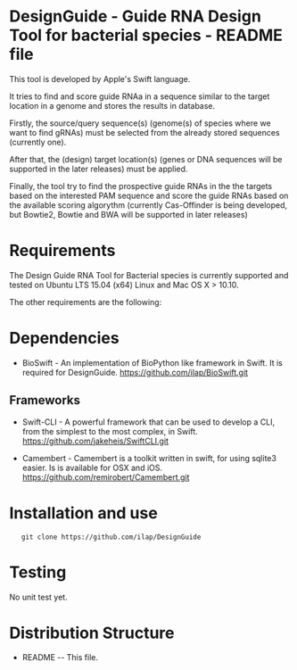 DesignGuide - Guide RNA Design Tool for bacterial species -  README file
==========================================================

This tool is developed by Apple's Swift language.

It tries to find and score guide RNAa in a sequence similar 
to the target location in a genome and stores the results in database. 

Firstly, the source/query sequence(s) (genome(s) of species where we want to find gRNAs) 
must be selected from the already stored sequences (currently one). 

After that, the (design) target location(s) (genes or DNA sequences will be supported in the later releases) must be applied.

Finally, the tool try to find the prospective guide RNAs in the the targets based on the interested PAM sequence and score the guide RNAs based on the available scoring algorythm (currently Cas-Offinder is being developed, but Bowtie2, Bowtie and BWA will be supported in later releases)


Requirements
============

The Design Guide RNA Tool for Bacterial species is currently supported and tested on Ubuntu LTS 
15.04 (x64) Linux and Mac OS X > 10.10. 

The other requirements are the following:

Dependencies
============

- BioSwift -  An implementation of BioPython like framework in Swift. It is required for DesignGuide.
https://github.com/ilap/BioSwift.git

Frameworks
----------

- Swift-CLI -  A powerful framework that can be used to develop a CLI, from the simplest to the most complex, in Swift.
https://github.com/jakeheis/SwiftCLI.git

- Camembert - Camembert is a toolkit written in swift, for using sqlite3 easier. Is is available for OSX and iOS. 
https://github.com/remirobert/Camembert.git

Installation and use
======================

       git clone https://github.com/ilap/DesignGuide

Testing
=======
No unit test yet.

Distribution Structure
======================

- README       -- This file.
